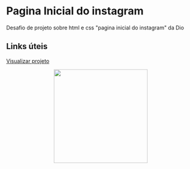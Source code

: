 # Pagina Inicial do instagram
Desafio de projeto sobre html e css "pagina inicial do instagram" da Dio
## Links úteis

[ Visualizar projeto ]( https://gabrieldnzz.github.io/instagram-dio/ )


<div align="center">
<img src="https://user-images.githubusercontent.com/105255176/173716942-bfa7c331-a426-4361-8de6-92408d4186fc.png" width="250px" />
</div>
